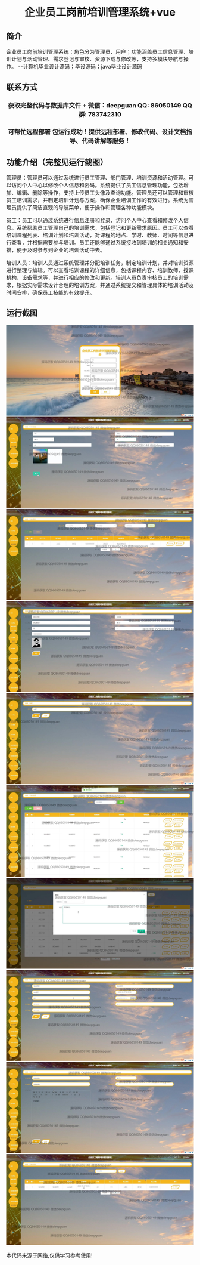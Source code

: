 <p><h1 align="center">企业员工岗前培训管理系统+vue</h1></p>

## 简介
企业员工岗前培训管理系统：角色分为管理员、用户；功能涵盖员工信息管理、培训计划与活动管理、需求登记与审核、资源下载与修改等，支持多模块导航与操作。    --计算机毕业设计源码；毕设源码；java毕业设计源码


## 联系方式
<p><h3 align="center">获取完整代码与数据库文件 + 微信：deepguan QQ: 86050149 QQ群: 783742310</h3></p>
<p><h3 align="center">可帮忙远程部署 包运行成功！提供远程部署、修改代码、设计文档指导、代码讲解等服务！</h3></p>

## 功能介绍（完整见运行截图）
管理员：管理员可以通过系统进行员工管理、部门管理、培训资源和活动管理。可以访问个人中心以修改个人信息和密码。系统提供了员工信息管理功能，包括增加、编辑、删除等操作，支持上传员工头像及查询功能。管理员还可以管理和审核员工培训需求，并制定培训计划与方案，确保企业培训工作的有效进行。系统为管理员提供了简洁直观的导航菜单，便于操作和管理各种功能模块。

员工：员工可以通过系统进行信息注册和登录，访问个人中心查看和修改个人信息。系统帮助员工管理自己的培训需求，包括登记和更新需求原因。员工可以查看培训课程列表、培训计划和培训活动，对课程的地点、学时、教师、时间等信息进行查看，并根据需要参与培训。员工还能够通过系统接收到培训的相关通知和安排，便于及时参与到企业的培训活动中去。

培训人员：培训人员通过系统管理并分配培训任务，制定培训计划，并对培训资源进行整理与编辑。可以查看培训课程的详细信息，包括课程内容、培训教师、授课机构、设备需求等，并进行相应的修改和更新。培训人员负责审核员工的培训需求，根据实际需求设计合理的培训方案，并通过系统提交和管理具体的培训活动及时间安排，确保员工技能的有效提升。


## 运行截图
![](img/001.jpg)
![](img/002.jpg)
![](img/003.jpg)
![](img/004.jpg)
![](img/005.jpg)
![](img/006.jpg)
![](img/007.jpg)
![](img/008.jpg)
![](img/009.jpg)
![](img/010.jpg)

<p>本代码来源于网络,仅供学习参考使用!</p>

